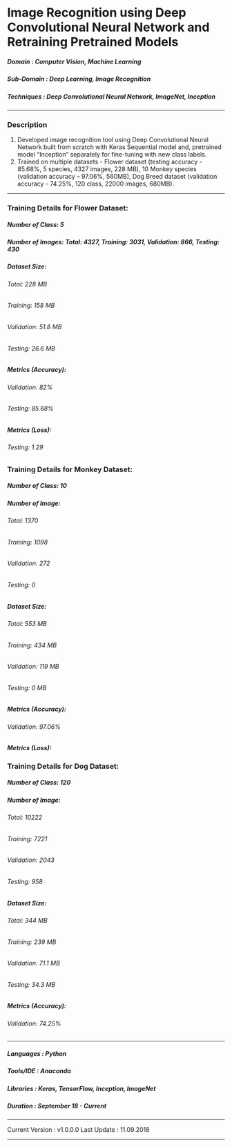 # Image Recognition using Deep Convolutional Neural Network and Retraining Pretrained Models 	                                           
[comment]: # (*************************************************************************************************************************************)
##### Domain             : Computer Vision, Machine Learning
##### Sub-Domain         : Deep Learning, Image Recognition
##### Techniques         : Deep Convolutional Neural Network, ImageNet, Inception
*************************************************************************************************************************************
### Description
1. Developed image recognition tool using Deep Convolutional Neural Network built from scratch with Keras Sequential model and, pretrained model “Inception” separately for fine-tuning with new class labels.
2. Trained on multiple datasets - Flower dataset (testing accuracy - 85.68%, 5 species, 4327 images, 228 MB), 10 Monkey species (validation accuracy – 97.06%, 560MB), Dog Breed dataset (validation accuracy - 74.25%, 120 class, 22000 images, 680MB).
*************************************************************************************************************************************
### Training Details for Flower Dataset:
##### Number of Class: 5
##### Number of Images: Total: 4327, Training: 3031, Validation: 866, Testing: 430

##### Dataset Size:
###### Total: 228 MB
###### Training: 158 MB 
###### Validation: 51.8 MB
###### Testing: 26.6 MB
<!---
###### Number of Epochs: 8
###### Training Time (Approx.): 2 Hours
-->
##### Metrics (Accuracy):
<!---
###### Training:
-->
###### Validation: 82%
###### Testing: 85.68%

##### Metrics (Loss):
<!---
###### Training:
###### Validation:
-->
###### Testing: 1.29

### Training Details for Monkey Dataset:
##### Number of Class: 10
##### Number of Image:
###### Total: 1370
###### Training: 1098 
###### Validation: 272
###### Testing: 0

##### Dataset Size:
###### Total: 553 MB
###### Training: 434 MB 
###### Validation: 119 MB
###### Testing: 0 MB
<!---
###### Number of Epochs: 8
###### Training Time (Approx.): 2 Hours
-->
##### Metrics (Accuracy):
<!---
###### Training:
###### Testing:
-->
###### Validation: 97.06%
##### Metrics (Loss):
<!---
###### Training:
###### Validation:
###### Testing: 1.29
-->

### Training Details for Dog Dataset:
##### Number of Class: 120
##### Number of Image:
###### Total: 10222
###### Training: 7221
###### Validation: 2043
###### Testing: 958

##### Dataset Size:
###### Total: 344 MB 
###### Training: 239 MB 
###### Validation: 71.1 MB
###### Testing: 34.3 MB
<!---
###### Number of Epochs: 8
###### Training Time (Approx.): 2 Hours
-->
##### Metrics (Accuracy):
<!---
###### Training:
-->
###### Validation: 74.25%
<!---
###### Testing: 
#### Metrics (Loss):
###### Training:
###### Validation:
###### Testing: 1.29
-->
*************************************************************************************************************************************
##### Languages   : Python
##### Tools/IDE   : Anaconda
##### Libraries   : Keras, TensorFlow, Inception, ImageNet

##### Duration   : September 18 - Current
*************************************************************************************************************************************
Current Version  : v1.0.0.0
Last Update      : 11.09.2018
*************************************************************************************************************************************
